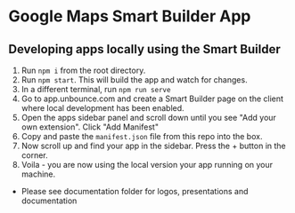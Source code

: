# Google Maps Smart Builder App

## Developing apps locally using the Smart Builder

1. Run `npm i` from the root directory.
2. Run `npm start`. This will build the app and watch for changes.
3. In a different terminal, run `npm run serve`
4. Go to app.unbounce.com and create a Smart Builder page on the client where local development has been enabled.
5. Open the apps sidebar panel and scroll down until you see "Add your own extension". Click "Add Manifest"
6. Copy and paste the `manifest.json` file from this repo into the box.
7. Now scroll up and find your app in the sidebar. Press the + button in the corner.
8. Voila - you are now using the local version your app running on your machine.

- Please see documentation folder for logos, presentations and documentation
